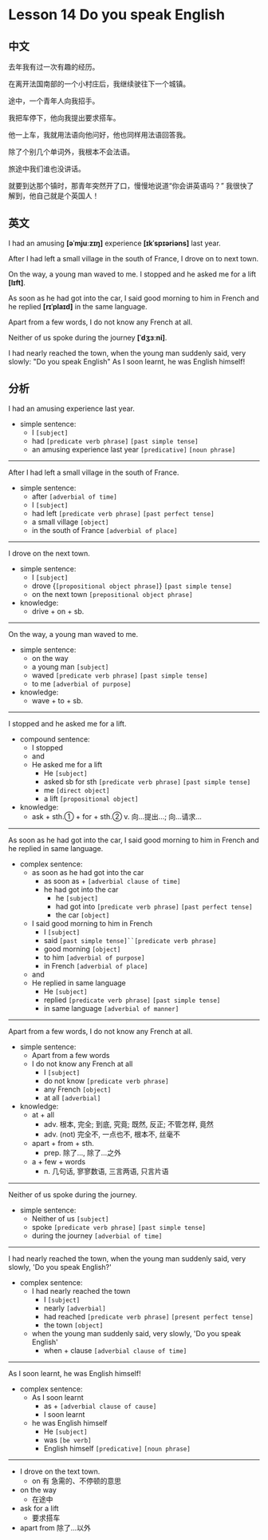 # Lesson 14 Do you speak English

## 中文

去年我有过一次有趣的经历。

在离开法国南部的一个小村庄后，我继续驶往下一个城镇。

途中，一个青年人向我招手。

我把车停下，他向我提出要求搭车。

他一上车，我就用法语向他问好，他也同样用法语回答我。

除了个别几个单词外，我根本不会法语。

旅途中我们谁也没讲话。

就要到达那个镇时，那青年突然开了口，慢慢地说道“你会讲英语吗？” 我很快了解到，他自己就是个英国人！

## 英文

I had an amusing **[əˈmjuːzɪŋ]** experience **[ɪkˈspɪəriəns]** last year.

After I had left a small village in the south of France, I drove on to next town.

On the way, a young man waved to me. I stopped and he asked me for a lift **[lɪft]**.

As soon as he had got into the car, I said good morning to him in French and he replied **[rɪˈplaɪd]** in the same language.

Apart from a few words, I do not know any French at all.

Neither of us spoke during the journey **[ˈdʒɜːni]**.

I had nearly reached the town, when the young man suddenly said, very slowly: "Do you speak English" As I soon learnt, he was English himself!

## 分析

I had an amusing experience last year.
- simple sentence:
     - I `[subject]`
     - had `[predicate verb phrase]` `[past simple tense]`
     - an amusing experience last year `[predicative]` `[noun phrase]`
    
---

After I had left a small village in the south of France.
- simple sentence:
     - after `[adverbial of time]`
     - I `[subject]`
    - had left `[predicate verb phrase]` `[past perfect tense]`
    - a small village `[object]`
    - in the south of France `[adverbial of place]`
  
---

I drove on the next town. 
- simple sentence:
    - I `[subject]`
    - drove {`[propositional object phrase]`} `[past simple tense]`
    - on the next town `[prepositional object phrase]`
- knowledge:
    - drive + on + sb.
  
---

On the way, a young man waved to me. 
- simple sentence:
    - on the way 
    - a young man `[subject]`
    - waved `[predicate verb phrase]` `[past simple tense]`
    - to me `[adverbial of purpose]`
- knowledge:
    - wave + to + sb.
  
---

I stopped and he asked me for a lift. 
- compound sentence:
    - I stopped 
    - and 
    - He asked me for a lift
        - He `[subject]`
        - asked sb for sth `[predicate verb phrase]` `[past simple tense]`
        - me `[direct object]`
        - a lift `[propositional object]`
- knowledge:
    - ask + sth.① + for + sth.②
        v. 向...提出...; 向...请求...
      
---
    
As soon as he had got into the car, I said good morning to him in French and he replied in same language.
- complex sentence:
    - as soon as he had got into the car
        - as soon as + `[adverbial clause of time]`
        - he had got into the car
            - he `[subject]`
            - had got into `[predicate verb phrase]` `[past perfect tense]`
            - the car `[object]`
    - I said good morning to him in French 
        - I `[subject]`
        - said `[past simple tense]``[predicate verb phrase]` 
        - good morning `[object]`
        - to him `[adverbial of purpose]`
        - in French `[adverbial of place]`
    - and 
    - He replied in same language
        - He `[subject]`
        - replied `[predicate verb phrase]` `[past simple tense]`
        - in same language `[adverbial of manner]`
  
---

Apart from a few words, I do not know any French at all.
- simple sentence:
    - Apart from a few words
    - I do not know any French at all
        - I `[subject]`
        - do not know `[predicate verb phrase]`
        - any French `[object]`
        - at all `[adverbial]`
- knowledge:
    - at + all
        - adv. 根本, 完全; 到底, 究竟; 既然, 反正; 不管怎样, 竟然
        - adv. (not) 完全不, 一点也不, 根本不, 丝毫不
    - apart + from + sth.
        - prep. 除了..., 除了...之外
    - a + few + words
        - n. 几句话, 寥寥数语, 三言两语, 只言片语
  
---

Neither of us spoke during the journey.
- simple sentence:
    - Neither of us `[subject]`
    - spoke `[predicate verb phrase]` `[past simple tense]`
    - during the journey `[adverbial of time]`
  
---

I had nearly reached the town, when the young man suddenly said, very slowly, 'Do you speak English?' 
- complex sentence:
    - I had nearly reached the town
        - I `[subject]`
        - nearly `[adverbial]`
        - had reached `[predicate verb phrase]` `[present perfect tense]`
        - the town `[object]`
    - when the young man suddenly said, very slowly, 'Do you speak English'
        - when + clause `[adverbial clause of time]`
  
---

As I soon learnt, he was English himself!
- complex sentence:
    - As I soon learnt 
        - as + `[adverbial clause of cause]`
        - I soon learnt
    - he was English himself
        - He `[subject]`
        - was `[be verb]`
        - English himself `[predicative]` `[noun phrase]`
  
---

- I drove on the text town. 
    - on 有 急需的、不停顿的意思
- on the way
    - 在途中
- ask for a lift 
    - 要求搭车
- apart from 除了...以外